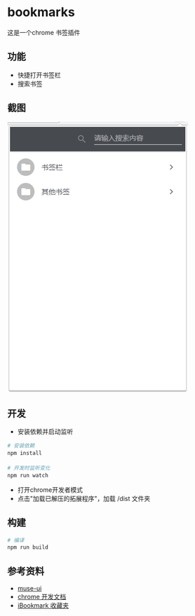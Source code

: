 # bookmarks

这是一个chrome 书签插件

## 功能
- 快捷打开书签栏
- 搜索书签

## 截图
![image](https://github.com/momodexuyuan/bookmarks/blob/master/image/1.png)

## 开发
- 安装依赖并启动监听

``` bash
# 安装依赖
npm install

# 开发时监听变化
npm run watch
```
- 打开chrome开发者模式
- 点击"加载已解压的拓展程序"，加载 /dist 文件夹


## 构建

``` bash
# 编译
npm run build
```

## 参考资料
- [muse-ui](http://www.muse-ui.org)
- [chrome 开发文档](http://open.chrome.360.cn/extension_dev/overview.html)
- [iBookmark 收藏夹](https://github.com/0326/iBookmark)
